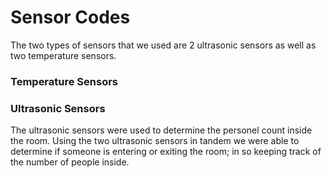 # Sensor Codes

The two types of sensors that we used are 2 ultrasonic sensors as well as two temperature sensors.

### Temperature Sensors




### Ultrasonic Sensors

The ultrasonic sensors were used to determine the personel count inside the room. Using the two ultrasonic sensors in tandem we were able to determine if someone is entering or exiting the room; in so keeping track of the number of people inside. 


